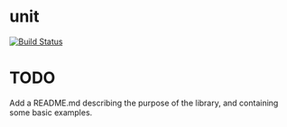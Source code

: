 # unit

[![Build Status](https://travis-ci.com/patientsknowbest/unit.svg?token=LrppdCfPNf4VxFcdJJwi&branch=develop)](https://travis-ci.com/patientsknowbest/unit)

TODO
====
Add a README.md describing the purpose of the library, and containing some basic examples.
